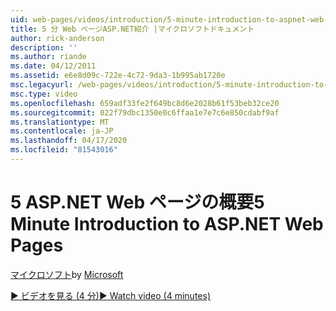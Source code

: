 ```yaml
---
uid: web-pages/videos/introduction/5-minute-introduction-to-aspnet-web-pages
title: 5 分 Web ページASP.NET紹介 |マイクロソフトドキュメント
author: rick-anderson
description: ''
ms.author: riande
ms.date: 04/12/2011
ms.assetid: e6e8d09c-722e-4c72-9da3-1b995ab1720e
msc.legacyurl: /web-pages/videos/introduction/5-minute-introduction-to-aspnet-web-pages
msc.type: video
ms.openlocfilehash: 659adf33fe2f649bc8d6e2028b61f53beb32ce20
ms.sourcegitcommit: 022f79dbc1350e0c6ffaa1e7e7c6e850cdabf9af
ms.translationtype: MT
ms.contentlocale: ja-JP
ms.lasthandoff: 04/17/2020
ms.locfileid: "81543016"
---
```

# <a name="5-minute-introduction-to-aspnet-web-pages"></a><span data-ttu-id="ce2da-102">5 ASP.NET Web ページの概要</span><span class="sxs-lookup"><span data-stu-id="ce2da-102">5 Minute Introduction to ASP.NET Web Pages</span></span>

<span data-ttu-id="ce2da-103">[マイクロソフト](https://github.com/microsoft)</span><span class="sxs-lookup"><span data-stu-id="ce2da-103">by [Microsoft](https://github.com/microsoft)</span></span>

[<span data-ttu-id="ce2da-104">&#9654; ビデオを見る (4 分)</span><span class="sxs-lookup"><span data-stu-id="ce2da-104">&#9654; Watch video (4 minutes)</span></span>](https://channel9.msdn.com/Blogs/ASP-NET-Site-Videos/5-minute-introduction-to-aspnet-web-pages)
